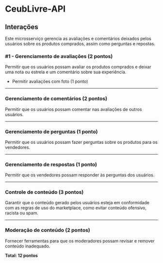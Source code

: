 # CeubLivre-API

## Interações

Este microsserviço gerencia as avaliações e comentários deixados pelos usuários sobre os produtos comprados, assim como
perguntas e repostas.

### #1 - Gerenciamento de avaliações (2 pontos)

Permitir que os usuários possam avaliar os produtos comprados e deixar uma nota ou estrela e um comentário sobre sua
experiência.

* Permitir avaliações com foto (1 ponto)

---

### Gerenciamento de comentários (2 pontos)

Permitir que os usuários possam comentar nas avaliações de outros usuários.

---

### Gerenciamento de perguntas (1 ponto)

Permitir que os usuários possam fazer perguntas sobre os produtos para os vendedores.

---

### Gerenciamento de respostas (1 ponto)

Permitir que os vendedores possam responder às perguntas dos usuários.

---

### Controle de conteúdo (3 pontos)

Garantir que o conteúdo gerado pelos usuários esteja em conformidade com as regras de uso do marketplace, como evitar
conteúdo ofensivo, racista ou spam.

---

### Moderação de conteúdo (2 pontos)

Fornecer ferramentas para que os moderadores possam revisar e remover conteúdo inadequado.

**Total: 12 pontos**
